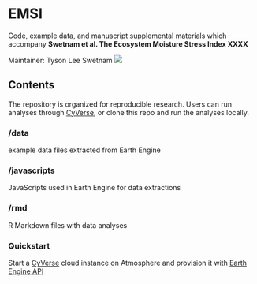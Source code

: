 # EMSI

Code, example data, and manuscript supplemental materials which accompany **Swetnam et al. The Ecosystem Moisture Stress Index XXXX**

Maintainer: Tyson Lee Swetnam [![](https://orcid.org/sites/default/files/images/orcid_16x16.png)](http://orcid.org/0000-0002-6639-7181)

## Contents

The repository is organized for reproducible research. Users can run analyses through [CyVerse](https://cyverse.org), or clone this repo and run the analyses locally. 

### /data

example data files extracted from Earth Engine

### /javascripts

JavaScripts used in Earth Engine for data extractions

### /rmd

R Markdown files with data analyses


### Quickstart

Start a [CyVerse](https://cyverse.org) cloud instance on Atmosphere and provision it with [Earth Engine API](atmo.md)


